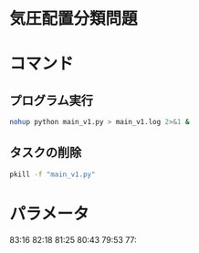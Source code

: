 # 気圧配置分類問題

# コマンド

## プログラム実行

```bash
nohup python main_v1.py > main_v1.log 2>&1 &
```

## タスクの削除

```bash
pkill -f "main_v1.py"
```

# パラメータ

83:16
82:18
81:25
80:43
79:53
77:
